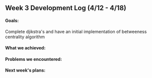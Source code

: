 ## Week 3 Development Log (4/12 - 4/18)

#### Goals: 
Complete djikstra's and have an initial implementation of betweeness centrality algorithm

#### What we achieved: 


#### Problems we encountered:


#### Next week's plans:
